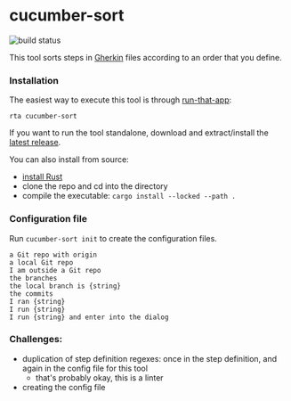 # cucumber-sort

![build status](https://github.com/kevgo/cucumber-sort/actions/workflows/ci.yml/badge.svg)

This tool sorts steps in [Gherkin](https://cucumber.io/docs/gherkin/reference)
files according to an order that you define.

### Installation

The easiest way to execute this tool is through
[run-that-app](https://github.com/kevgo/run-that-app):

```
rta cucumber-sort
```

If you want to run the tool standalone, download and extract/install the
[latest release](https://github.com/kevgo/cucumber-sort/releases/latest).

You can also install from source:

- [install Rust](https://rustup.rs)
- clone the repo and cd into the directory
- compile the executable: `cargo install --locked --path .`

### Configuration file

Run `cucumber-sort init` to create the configuration files.

```
a Git repo with origin
a local Git repo
I am outside a Git repo
the branches
the local branch is {string}
the commits
I ran {string}
I run {string}
I run {string} and enter into the dialog
```

### Challenges:

- duplication of step definition regexes: once in the step definition, and again
  in the config file for this tool
  - that's probably okay, this is a linter
- creating the config file
